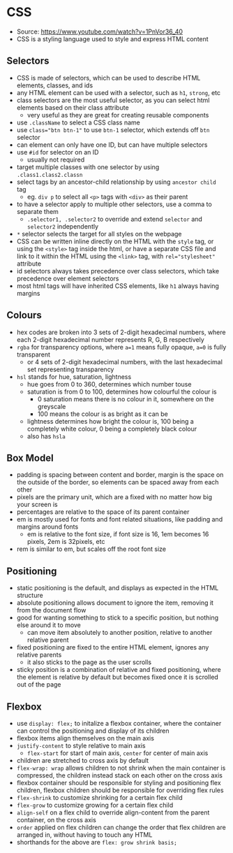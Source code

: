 # CSS

- Source: https://www.youtube.com/watch?v=1PnVor36_40
- CSS is a styling language used to style and express HTML content

## Selectors

- CSS is made of selectors, which can be used to describe HTML elements, classes, and ids
- any HTML element can be used with a selector, such as `h1`, `strong`, etc
- class selectors are the most useful selector, as you can select html elements based on their class attribute
    - very useful as they are great for creating reusable components
- use `.className` to select a CSS class name
- use `class="btn btn-1"` to use `btn-1` selector, which extends off `btn` selector
- can element can only have one ID, but can have multiple selectors
- use `#id` for selector on an ID
    - usually not required
- target multiple classes with one selector by using `.class1.class2.classn`
- select tags by an ancestor-child relationship by using `ancestor child` tag
    - eg. `div p` to select all `<p>` tags with `<div>` as their parent
- to have a selector apply to multiple other selectors, use a comma to separate them
    - `.selector1, .selector2` to override and extend `selector` and `selector2` independently
- `*` selector selects the target for all styles on the webpage
- CSS can be written inline directly on the HTML with the `style` tag, or using the `<style>` tag inside the html, or have a separate CSS file and link to it within the HTML using the `<link>` tag, with `rel="stylesheet"` attribute
- id selectors always takes precedence over class selectors, which take precedence over element selectors
- most html tags will have inherited CSS elements, like `h1` always having margins

## Colours

- hex codes are broken into 3 sets of 2-digit hexadecimal numbers, where each 2-digit hexadecimal number represents R, G, B respectively
- `rgba` for transparency options, where `a=1` means fully opaque, `a=0` is fully transparent
    - or 4 sets of 2-digit hexadecimal numbers, with the last hexadecimal set representing transparency
- `hsl` stands for hue, saturation, lightness
    - hue goes from 0 to 360, determines which number touse
    - saturation is from 0 to 100, determines how colourful the colour is
        - 0 saturation means there is no colour in it, somewhere on the greyscale
        - 100 means the colour is as bright as it can be
    - lightness determines how bright the colour is, 100 being a completely white colour, 0 being a completely black colour
    - also has `hsla`

## Box Model

- padding is spacing between content and border, margin is the space on the outside of the border, so elements can be spaced away from each other
- pixels are the primary unit, which are a fixed with no matter how big your screen is
- percentages are relative to the space of its parent container
- em is mostly used for fonts and font related situations, like padding and margins around fonts
    - em is relative to the font size, if font size is 16, 1em becomes 16 pixels, 2em is 32pixels, etc
- rem is similar to em, but scales off the root font size

## Positioning

- static positioning is the default, and displays as expected in the HTML structure
- absolute positioning allows document to ignore the item, removing it from the document flow
- good for wanting something to stick to a specific position, but nothing else around it to move
    - can move item absolutely to another position, relative to another relative parent
- fixed positioning are fixed to the entire HTML element, ignores any relative parents
    - it also sticks to the page as the user scrolls
- sticky position is a combination of relative and fixed positioning, where the element is relative by default but becomes fixed once it is scrolled out of the page

## Flexbox

- use `display: flex;` to initalize a flexbox container, where the container can control the positioning and display of its children
- flexbox items align themselves on the main axis
- `justify-content` to style relative to main axis
    - `flex-start` for start of main axis, `center` for center of main axis
- children are stretched to cross axis by default
- `flex-wrap: wrap` allows children to not shrink when the main container is compressed, the children instead stack on each other on the cross axis
- flexbox container should be responsible for styling and positioning flex children, flexbox children should be responsible for overriding flex rules
- `flex-shrink` to customize shrinking for a certain flex child
- `flex-grow` to customize growing for a certain flex child
- `align-self` on a flex child to override align-content from the parent container, on the cross axis
- `order` applied on flex children can change the order that flex children are arranged in, without having to touch any HTML
- shorthands for the above are `flex: grow shrink basis;`
